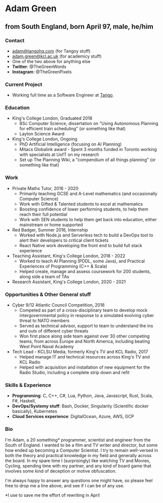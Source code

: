 # Adam Green
## from South England, born April 97, male, he/him
### Contact
- adam@tangohq.com (for Tangoy stuff)
- adam.green@kcl.ac.uk (for academicy stuff)
- One of the two above for anything else
- **Twitter**: @TheGreenWords
- **Instagram**: @TheGreenPixels
### Current Project
- Working full time as a Software Engineer at [Tango](htttps://tangohq.com/). 
### Education
- King's College London, Graduated 2018
  - BSc Computer Science, dissertation on "Using Autonomous Planning for efficient train scheduling" (or something like that)
  - Layton Science Award
- King's College London, Ongoing
  - PhD Artificial Intelligence (focusing on AI Planning)
  - Mitacs Globalink award - Spent 3 months funded in Toronto working with specialists at UofT on my research
  - Set up The Planning Wiki, a "compendium of all things planning" (or something like that)
### Work
- Private Maths Tutor, 2016 - 2020
  - Primarily teaching GCSE and A-Level mathematics (and occasionally Computer Science)
  - Work with Gifted & Talented students to excel at mathematics
  - Boosting confidence of lower performing students, to help them reach their full potential
  - Work with SEN students to help them get back into education, either mainstream or home supported
- Red Badger, Summer 2016, Internship
  - Worked with Node.js and Serverless tech to build a DevOps tool to alert their developers to critical client tickets
  - React Native work developing the front end to build full stack experience
- Teaching Assistant, King's College London, 2018 - 2022
  - Worked to teach AI Planning (PDDL, some Java), and Practical Experiences of Programming (C++ & Scala)
  - Helped create, manage and assess coursework for 200 students, along side a team of TAs
- Research Assistant, King's College London, 2020 - 2021
### Opportunities & Other General stuff
- Cyber 9/12 Atlantic Council Competition, 2016
  - Competed as part of a cross-disciplinary team to develop mock intergovernmental policy in response to a simulated evolving cyber threat to NATO members
  - Served as technical advisor, support to team to understand the ins and outs of different cyber threats
  - Won first place along side team against over 30 other competing teams, from across Europe and North America, including beating West Point Naval Academy
- Tech Lead - KCLSU Media, formerly King's TV and KCL Radio, 2017
  - Helped manage IT and technical resources across King's TV and KCL Radio
  - Helped with acquisition and installation of new equipment for the Radio Studio, including a complete strip down and refit
### Skills & Experience
- **Programming**: C, C++, C#, Lua, Python, Java, Javascript, Rust, Scala, F#, Haskell,
- **DevOps/Systemy stuff**: Bash, Docker, Singularity (Scientific docker basically), Kubernetes
- **Cloud Services experience**: DigitalOcean, Azure, AWS, GCP 
### Bio
I'm Adam, a 20 something* programmer, scientist and engineer from the South of England. I wanted to be a film and TV writer and director, but some how ended up becoming a Computer Scientist. I try to remain well-versed in both the theory and practical knowledge in my field and generally across the board. In my spare time I (surprisingly) like watching TV and Movies, Cycling, spending time with my partner, and any kind of board game that involves some kind of deception or motive obfuscation. 

I'm always happy to answer any questions one might have, so please feel free to drop me a line above, and see if I can be of any use.

\*I use to save me the effort of rewriting in April
